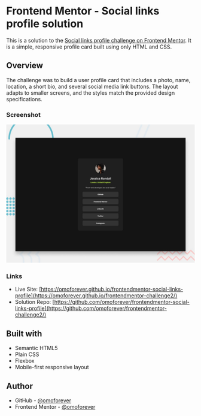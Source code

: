 # Frontend Mentor - Social links profile solution

This is a solution to the [Social links profile challenge on Frontend Mentor](https://www.frontendmentor.io/challenges/social-links-profile-UG32l9m6dQ). It is a simple, responsive profile card built using only HTML and CSS.

## Overview

The challenge was to build a user profile card that includes a photo, name, location, a short bio, and several social media link buttons. The layout adapts to smaller screens, and the styles match the provided design specifications.

### Screenshot

![Screenshot of the Social Links Profile](assets/images/preview.jpg)

### Links

- Live Site: [https://omoforever.github.io/frontendmentor-social-links-profile](https://omoforever.github.io/frontendmentor-challenge2/)
- Solution Repo: [https://github.com/omoforever/frontendmentor-social-links-profile](https://github.com/omoforever/frontendmentor-challenge2/)

## Built with

- Semantic HTML5
- Plain CSS
- Flexbox
- Mobile-first responsive layout

## Author

- GitHub - [@omoforever](https://github.com/omoforever)
- Frontend Mentor - [@omoforever](https://www.frontendmentor.io/profile/omoforever)
